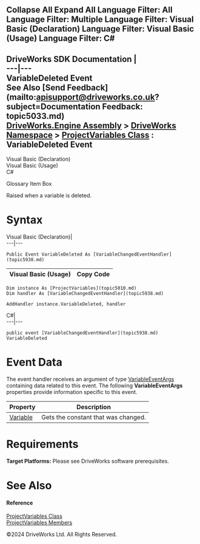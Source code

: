        

 Collapse All Expand All  Language Filter: All  Language Filter: Multiple  Language Filter: Visual Basic (Declaration) Language Filter: Visual Basic (Usage) Language Filter: C#  
---  
DriveWorks SDK Documentation  |   
---|---  
VariableDeleted Event   
See Also [Send Feedback](mailto:apisupport@driveworks.co.uk?subject=Documentation Feedback: topic5033.md)  
[DriveWorks.Engine Assembly](topic2156.md) > [DriveWorks Namespace](topic2159.md) > [ProjectVariables Class](topic5010.md) : VariableDeleted Event  
---  
  
Visual Basic (Declaration)    
Visual Basic (Usage)    
C# 

Glossary Item Box

Raised when a variable is deleted. 

# Syntax

Visual Basic (Declaration)|   
---|---  
      
    
    Public Event VariableDeleted As [VariableChangedEventHandler](topic5938.md)  
  
Visual Basic (Usage)| Copy Code  
---|---  
      
    
    Dim instance As [ProjectVariables](topic5010.md)
    Dim handler As [VariableChangedEventHandler](topic5938.md)
     
    AddHandler instance.VariableDeleted, handler  
  
C#|   
---|---  
      
    
    public event [VariableChangedEventHandler](topic5938.md) VariableDeleted  
  
# Event Data

The event handler receives an argument of type [VariableEventArgs](topic5874.md) containing data related to this event. The following **VariableEventArgs** properties provide information specific to this event.

Property| Description  
---|---  
[Variable](topic5884.md)| Gets the constant that was changed.   
  
# Requirements

**Target Platforms:** Please see DriveWorks software prerequisites.

# See Also

#### Reference

[ProjectVariables Class](topic5010.md)   
[ProjectVariables Members](topic5011.md)

©2024 DriveWorks Ltd. All Rights Reserved.
